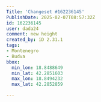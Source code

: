 ```yaml
---
Title: 'Changeset #162236145'
PublishDate: 2025-02-07T08:57:32Z
id: 162236145
user: dada24
comment: new height
created_by: iD 2.31.1
tags:
- Montenegro
- Budva
bbox:
  min_lon: 18.8488649
  min_lat: 42.2851603
  max_lon: 18.8494232
  max_lat: 42.2852859

---
```


